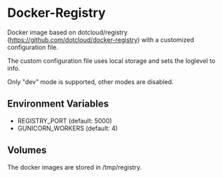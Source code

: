 Docker-Registry
===============

Docker image based on dotcloud/registry (https://github.com/dotcloud/docker-registry)
with a customized configuration file.

The custom configuration file uses local storage and sets the loglevel to info.

Only "dev" mode is supported, other modes are disabled.

Environment Variables
---------------------

 * REGISTRY_PORT (default: 5000)
 * GUNICORN_WORKERS (default: 4)

Volumes
-------

The docker images are stored in /tmp/registry.
